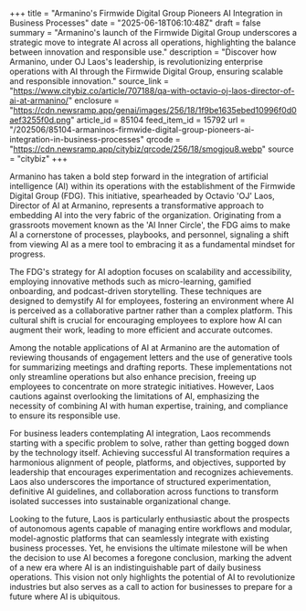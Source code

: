 +++
title = "Armanino's Firmwide Digital Group Pioneers AI Integration in Business Processes"
date = "2025-06-18T06:10:48Z"
draft = false
summary = "Armanino's launch of the Firmwide Digital Group underscores a strategic move to integrate AI across all operations, highlighting the balance between innovation and responsible use."
description = "Discover how Armanino, under OJ Laos's leadership, is revolutionizing enterprise operations with AI through the Firmwide Digital Group, ensuring scalable and responsible innovation."
source_link = "https://www.citybiz.co/article/707188/qa-with-octavio-oj-laos-director-of-ai-at-armanino/"
enclosure = "https://cdn.newsramp.app/genai/images/256/18/1f9be1635ebed10996f0d0aef3255f0d.png"
article_id = 85104
feed_item_id = 15792
url = "/202506/85104-armaninos-firmwide-digital-group-pioneers-ai-integration-in-business-processes"
qrcode = "https://cdn.newsramp.app/citybiz/qrcode/256/18/smogjou8.webp"
source = "citybiz"
+++

<p>Armanino has taken a bold step forward in the integration of artificial intelligence (AI) within its operations with the establishment of the Firmwide Digital Group (FDG). This initiative, spearheaded by Octavio 'OJ' Laos, Director of AI at Armanino, represents a transformative approach to embedding AI into the very fabric of the organization. Originating from a grassroots movement known as the 'AI Inner Circle', the FDG aims to make AI a cornerstone of processes, playbooks, and personnel, signaling a shift from viewing AI as a mere tool to embracing it as a fundamental mindset for progress.</p><p>The FDG's strategy for AI adoption focuses on scalability and accessibility, employing innovative methods such as micro-learning, gamified onboarding, and podcast-driven storytelling. These techniques are designed to demystify AI for employees, fostering an environment where AI is perceived as a collaborative partner rather than a complex platform. This cultural shift is crucial for encouraging employees to explore how AI can augment their work, leading to more efficient and accurate outcomes.</p><p>Among the notable applications of AI at Armanino are the automation of reviewing thousands of engagement letters and the use of generative tools for summarizing meetings and drafting reports. These implementations not only streamline operations but also enhance precision, freeing up employees to concentrate on more strategic initiatives. However, Laos cautions against overlooking the limitations of AI, emphasizing the necessity of combining AI with human expertise, training, and compliance to ensure its responsible use.</p><p>For business leaders contemplating AI integration, Laos recommends starting with a specific problem to solve, rather than getting bogged down by the technology itself. Achieving successful AI transformation requires a harmonious alignment of people, platforms, and objectives, supported by leadership that encourages experimentation and recognizes achievements. Laos also underscores the importance of structured experimentation, definitive AI guidelines, and collaboration across functions to transform isolated successes into sustainable organizational change.</p><p>Looking to the future, Laos is particularly enthusiastic about the prospects of autonomous agents capable of managing entire workflows and modular, model-agnostic platforms that can seamlessly integrate with existing business processes. Yet, he envisions the ultimate milestone will be when the decision to use AI becomes a foregone conclusion, marking the advent of a new era where AI is an indistinguishable part of daily business operations. This vision not only highlights the potential of AI to revolutionize industries but also serves as a call to action for businesses to prepare for a future where AI is ubiquitous.</p>